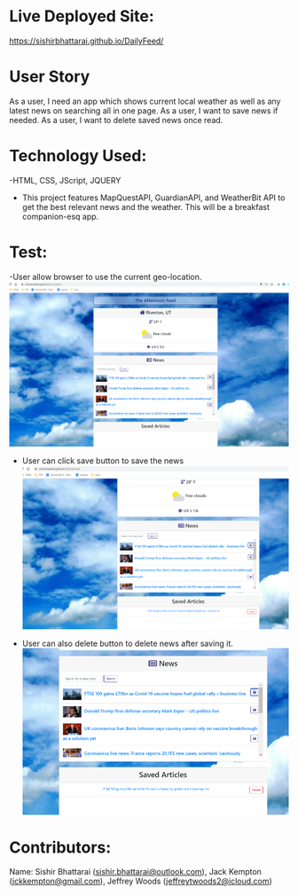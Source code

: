 # Live Deployed Site:

 https://sishirbhattarai.github.io/DailyFeed/

# User Story

As a user, I need an app which shows current local weather as well as any latest news on searching all in one page.
As a user, I want to save news if needed.
As a user, I want to delete saved news once read.

# Technology Used:
-HTML, CSS, JScript, JQUERY
- This project features MapQuestAPI, GuardianAPI, and WeatherBit API to get the best relevant news and the weather. This will be a breakfast companion-esq app.

# Test:
-User allow browser to use the current geo-location.
![](./assets/icons/Capture1.PNG)

- User can click save button to save the news
  ![](./assets/icons/Capture2.PNG)

- User can also delete button to delete news after saving it.
  ![](./assets/icons/Capture3.PNG)

# Contributors:

Name: Sishir Bhattarai (sishir.bhattarai@outlook.com), Jack Kempton (jckkempton@gmail.com), Jeffrey Woods (jeffreytwoods2@icloud.com)
